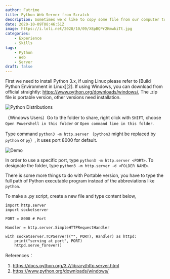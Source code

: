 ```yaml
---
author: Futrime
title: Python Web Server from Scratch
description: Sometimes we'd like to copy some file from our computer to our mobile phone and other devices at home. However, common chat applications have set a limit of max upload size or has limited the upload and download speed. Then Python has a place.
date: 2020-10-09T08:46:51Z
image: https://i.loli.net/2020/10/09/X8pBQPr2KmwkiTt.jpg
categories:
    - Experience
    - Skills
tags:
    - Python
    - Web
    - Server
draft: false
---
```


First we need to install Python 3.x, if using Linux please refer to [Build Python Environment in Linux][2]. If using Windows, you can download from official straightly: https://www.python.org/downloads/windows/, The .zip file is portable version, other versions need installation.

![Python Distributions](https://i.loli.net/2020/10/09/jxvBQd2PMDgkqnI.png)

（Windows Users）Go to the folder to share, right click with `SHIFT`, choose `Open Powershell in this folder` or `Open command line in this folder`.

Type command `python3 -m http.server` （`python3` might be replaced by `python` or `py`）, it uses port 8000 for default.

![Demo](https://i.loli.net/2020/10/09/k1bzDueGnf4YArh.png)

In order to use a specific port, type `python3 -m http.server <PORT>`. To designate the folder, type `python3 -m http.server -d <FOLDER NAME>`.

There is some more things to do with Portable version, you have to type the full path of Python executable program instead of the abbreviations like `python`.

To make a .py script, create a new file and type content below,

```
import http.server
import socketserver

PORT = 8000 # Port

Handler = http.server.SimpleHTTPRequestHandler

with socketserver.TCPServer(("", PORT), Handler) as httpd:
    print("serving at port", PORT)
    httpd.serve_forever()
```

References：
1. https://docs.python.org/3.7/library/http.server.html
1. https://www.python.org/downloads/windows/
